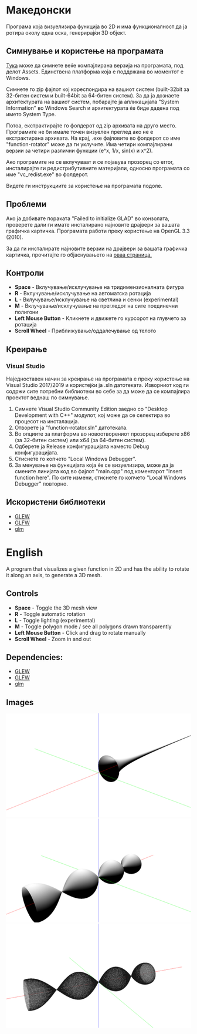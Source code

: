 # Македонски

Програма која визуелизира функција во 2D и има функционалност да ја ротира околу една оска, генерирајќи 3D објект.

## Симнување и користење на програмата

[Тука](https://github.com/limepixl/function-rotator/releases) може да симнете веќе компајлирана верзија на програмата, под делот Assets. Единствена платформа која е поддржана во моментот е Windows. 

Симнете го zip фајлот кој кореспондира на вашиот систем (built-32bit за 32-битен систем и built-64bit за 64-битен систем). 
За да ја дознаете архитектурата на вашиот систем, побарајте ја апликацијата "System Information" во Windows Search и архитектурата ќе биде дадена под името System Type.

Потоа, екстрактирајте го фолдерот од zip архивата на друго место. Програмите не би имале точен визуелен преглед ако не е екстрактирана архивата. 
На крај, .exe фајловите во фолдерот со име "function-rotator" може да ги уклучите. Има четири компајлирани верзии за четири различни функции (e^x, 1/x, sin(x) и x^2).

Ако програмите не се вклучуваат и се појавува прозорец со error, инсталирајте ги редистрибутивните материјали, односно програмата со име "vc_redist.exe" во фолдерот.

Видете ги инструкциите за користење на програмата подоле.

## Проблеми

Ако ја добивате пораката "Failed to initialize GLAD" во конзолата, проверете дали ги имате инсталирано најновите драјвери за вашата графичка картичка. Програмата работи преку користење на OpenGL 3.3 (2010).

За да ги инсталирате најновите верзии на драјвери за вашата графичка картичка, прочитајте го објаснувањето на [оваа страница.](https://www.howtogeek.com/135976/how-to-update-your-graphics-drivers-for-maximum-gaming-performance/)

## Контроли

- **Space** - Вклучување/исклучување на тридимензионалната фигура
- **R** - Вклучување/исклучување на автоматска ротација
- **L** - Вклучување/исклучување на светлина и сенки (experimental)
- **M** - Вклучување/исклучување на прегледот на сите поединечни полигони
- **Left Mouse Button** - Кликнете и движете го курсорот на глувчето за ротација
- **Scroll Wheel** - Приближување/оддалечување од телото

## Креирање

### Visual Studio

Наједноставен начин за креирање на програмата е преку користење на Visual Studio 2017/2019 и користејќи ја .sln датотеката. Изворниот код ги содржи сите потребни библиотеки во себе за да може да се компајлира проектот веднаш по симнување.

1) Симнете Visual Studio Community Edition заедно со "Desktop Development with C++" модулот, кој може да се селектира во процесот на инсталација.
2) Отворете ја "function-rotator.sln" датотеката.
3) Во опциите за платформа во новоотворениот прозорец изберете x86 (за 32-битен систем) или x64 (за 64-битен систем).
4) Одберете ја Release конфигурацијата наместо Debug конфигурацијата.
5) Стиснете го копчето "Local Windows Debugger".
6) За менување на функцијата која ќе се визуелизира, може да ја смените линијата код во фајлот "main.cpp" под коментарот "Insert function here". По сите измени, стиснете го копчето "Local Windows Debugger" повторно.

## Искористени библиотеки

* [GLEW](https://github.com/nigels-com/glew)
* [GLFW](https://github.com/glfw/glfw)
* [glm](https://github.com/g-truc/glm)

# English

A program that visualizes a given function in 2D and has the ability to rotate it along an axis, to generate a 3D mesh.

## Controls

- **Space** - Toggle the 3D mesh view
- **R** - Toggle automatic rotation
- **L** - Toggle lighting (experimental)
- **M** - Toggle polygon mode / see all polygons drawn transparently
- **Left Mouse Button** - Click and drag to rotate manually
- **Scroll Wheel** - Zoom in and out

## Dependencies:

* [GLEW](https://github.com/nigels-com/glew)
* [GLFW](https://github.com/glfw/glfw)
* [glm](https://github.com/g-truc/glm)

## Images

![1](https://github.com/limepixl/function-rotator/blob/master/img/1.png)
![2](https://github.com/limepixl/function-rotator/blob/master/img/2.png)
![3](https://github.com/limepixl/function-rotator/blob/master/img/3.png)
